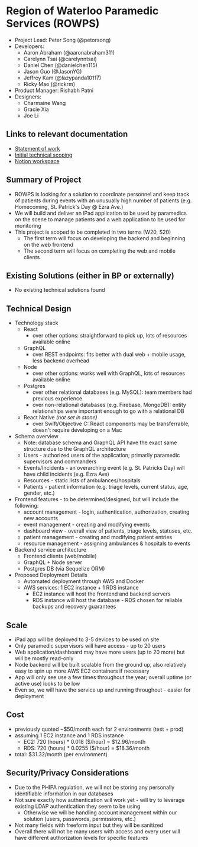 # Region of Waterloo Paramedic Services (ROWPS)

- Project Lead: Peter Song (@petorsong)
- Developers:
	- Aaron Abraham (@aaronabraham311)
	- Carelynn Tsai (@carelynntsai)
	- Daniel Chen (@danielchen115)
	- Jason Guo (@JasonYG)
	- Jeffrey Kam (@lazypanda10117)
	- Ricky Mao (@rickrm)
- Product Manager: Rishabh Patni
- Designers:
	- Charmaine Wang
	- Gracie Xia
	- Joe Li

## Links to relevant documentation

-	[Statement of work](https://docs.google.com/document/d/11omQuizb0RjQG6-ynfOJr6mn_birUFtSVUMyLnqUAkY/edit?usp=sharing)
- [Initial technical scoping](https://www.notion.so/uwblueprintexecs/2019-Technical-Doc-6e1dfdf27536441cbce8234819384ba6)
- [Notion workspace](https://www.notion.so/uwblueprintexecs/Region-of-Waterloo-Paramedic-Services-396794328ff14336a1c759e84e83b370)

## Summary of Project

- ROWPS is looking for a solution to coordinate personnel and keep track of patients during events with an unusually high number of patients (e.g. Homecoming, St. Patrick's Day @ Ezra Ave.)
- We will build and deliver an iPad application to be used by paramedics on the scene to manage patients and a web application to be used for monitoring
- This project is scoped to be completed in two terms (W20, S20)
  - The first term will focus on developing the backend and beginning on the web frontend
  - The second term will focus on completing the web and mobile clients

## Existing Solutions (either in BP or externally)

-	No existing technical solutions found

## Technical Design

-	Technology stack
    * React
        * over other options: straightforward to pick up, lots of resources available online
    * GraphQL
        * over REST endpoints: fits better with dual web + mobile usage, less backend overhead
    * Node
        * over other options: works well with GraphQL, lots of resources available online
    * Postgres
        * over other relational databases (e.g. MySQL): team members had previous experience
        * over non-relational databases (e.g. Firebase, MongoDB): entity relationships were important enough to go with a relational DB
    * React Native _(not set in stone)_
        * over Swift/Objective C: React components may be transferrable, doesn't require developing on a Mac
- Schema overview
  - Note: database schema and GraphQL API have the exact same structure due to the GraphQL architecture
  - Users - authorized users of the application; primarily paramedic supervisors and commanders
  - Events/Incidents - an overarching event (e.g. St. Patricks Day) will have child incidents (e.g. Ezra Ave)
  - Resources - static lists of ambulances/hospitals
  - Patients - patient information (e.g. triage levels, current status, age, gender, etc.)
-	Frontend features - to be determined/designed, but will include the following:
    - account management - login, authentication, authorization, creating new accounts
    - event management - creating and modifying events
    - dashboard view - overall view of patients, triage levels, statuses, etc.
    - patient management - creating and modifying patient entries
    - resource management - assigning ambulances & hospitals to events
-	Backend service architecture
    - Frontend clients (web/mobile)
    - GraphQL + Node server
    - Postgres DB (via Sequelize ORM)
- Proposed Deployment Details
  - Automated deployment through AWS and Docker
  - AWS services: 1 EC2 instance + 1 RDS instance
    * EC2 instance will host the frontend and backend servers
    * RDS instance will host the database - RDS chosen for reliable backups and recovery guarantees

## Scale

-	iPad app will be deployed to 3-5 devices to be used on site
- Only paramedic supervisors will have access - up to 20 users
- Web application/dashboard may have more users (up to 20 more) but will be mostly read-only
-	Node backend will be built scalable from the ground up, also relatively easy to spin up more AWS EC2 containers if necessary
  - App will only see use a few times throughout the year; overall uptime (or active use) looks to be low
  - Even so, we will have the service up and running throughout - easier for deployment

## Cost

- previously quoted ~$50/month each for 2 environments (test + prod)
- assuming 1 EC2 instance and 1 RDS instance
  - EC2: 720 (hours) * 0.018 ($/hour) = $12.96/month
  - RDS: 720 (hours) * 0.0255 ($/hour) = $18.36/month
 - total: $31.32/month (per environment)

## Security/Privacy Considerations

- Due to the PHIPA regulation, we will not be storing any personally identifiable information in our databases
- Not sure exactly how authentication will work yet - will try to leverage existing LDAP authentication they seem to be using
  - Otherwise we will be handling account management within our solution (users, passwords, permissions, etc.)
- Not many fields with freeform input but they will be sanitized
- Overall there will not be many users with access and every user will have different authorization levels for specific features
